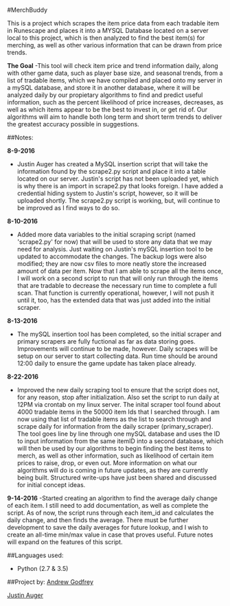 #MerchBuddy

This is a project which scrapes the item price data from each tradable item in Runescape and places it into a MYSQL Database located on a server local to this project, which is then analyzed to find the best item(s) for merching, as well as other various information that can be drawn from price trends. 

**The Goal**
-This tool will check item price and trend information daily, along with other game data, such as player base size, and seasonal trends, from a list of tradable items, which we have compiled and placed onto my server in a mySQL database, and store it in another database, where it will be analyzed daily by our propietary algorithms to find and predict useful information, such as the percent likelihood of price increases, decreases, as well as which items appear to be the best to invest in, or get rid of. Our algorithms will aim to handle both long term and short term trends to deliver the greatest accuracy possible in suggestions. 

##Notes:

**8-9-2016**
- Justin Auger has created a MySQL insertion script that will take the information found by the scrape2.py script and place it into a table located on our server. Justin's script has not been uploaded yet, which is why there is an import in scrape2.py that looks foreign. I have added a credential hiding system to Justin's script, however, so it will be uploaded shortly. The scrape2.py script is working, but, will continue to be improved as I find ways to do so.

**8-10-2016**
- Added more data variables to the initial scraping script (named 'scrape2.py' for now) that will be used to store any data that we may need for analysis. Just waiting on Justin's mySQL insertion tool to be updated to accommodate the changes. The backup logs were also modified; they are now csv files to more neatly store the increased amount of data  per item. Now that I am able to scrape all the items once, I will work on a second script to run that will only run through the items that are tradable to decrease the necessary run time to complete a full scan. That function is currently operational, however, I will not push it until it, too, has the extended data that was just added into the initial scraper. 

**8-13-2016**
- The mySQL insertion tool has been completed, so the initial scraper and primary scrapers are fully fuctional as far as data storing goes. Improvements will continue to be made, however. Daily scrapes will be setup on our server to start collecting data. Run time should be around 12:00 daily to ensure the game update has taken place already.  

**8-22-2016**
- Improved the new daily scraping tool to ensure that the script does not, for any reason, stop after initialization. Also set the script to run daily at 12PM via crontab on my linux server. The inital scraper tool found about 4000 tradable items in the 50000 item Ids that I searched through. I am now using that list of tradable items as the list to search through and scrape daily for information from the daily scraper (primary_scraper). The tool goes line by line through one mySQL database and uses the ID to input information from the same itemID into a second database, which will then be used by our algorithms to begin finding the best items to merch, as well as other information, such as likelihood of certain item prices to raise, drop, or even out. More information on what our algorithms will do is coming in future updates, as they are currently being built. Structured write-ups have just been shared and discussed for initial concept ideas. 
 
**9-14-2016**
-Started creating an algorithm to find the average daily change of each item. I still need to add documentation, as well as complete the script. As of now, the script runs through each item_id and calculates the daily change, and then finds the average. There must be further development to save the daily averages for future lookup, and I wish to create an all-time min/max value in case that proves useful. Future notes will expand on the features of this script. 

##Languages used:
- Python (2.7 & 3.5)

##Project by: 
[Andrew Godfrey](https://github.com/agodfrey3/)

[Justin Auger](http://justnaugr.github.io)
